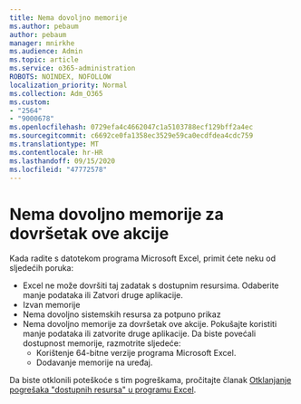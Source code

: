 ```yaml
---
title: Nema dovoljno memorije
ms.author: pebaum
author: pebaum
manager: mnirkhe
ms.audience: Admin
ms.topic: article
ms.service: o365-administration
ROBOTS: NOINDEX, NOFOLLOW
localization_priority: Normal
ms.collection: Adm_O365
ms.custom:
- "2564"
- "9000678"
ms.openlocfilehash: 0729efa4c4662047c1a5103788ecf129bff2a4ec
ms.sourcegitcommit: c6692ce0fa1358ec3529e59ca0ecdfdea4cdc759
ms.translationtype: MT
ms.contentlocale: hr-HR
ms.lasthandoff: 09/15/2020
ms.locfileid: "47772578"
---
```

# <a name="there-isnt-enough-memory-to-complete-this-action"></a>Nema dovoljno memorije za dovršetak ove akcije

Kada radite s datotekom programa Microsoft Excel, primit ćete neku od sljedećih poruka:

- Excel ne može dovršiti taj zadatak s dostupnim resursima. Odaberite manje podataka ili Zatvori druge aplikacije.
- Izvan memorije
- Nema dovoljno sistemskih resursa za potpuno prikaz
- Nema dovoljno memorije za dovršetak ove akcije. Pokušajte koristiti manje podataka ili zatvorite druge aplikacije. Da biste povećali dostupnost memorije, razmotrite sljedeće: 
    - Korištenje 64-bitne verzije programa Microsoft Excel.
    - Dodavanje memorije na uređaj.

Da biste otklonili poteškoće s tim pogreškama, pročitajte članak [Otklanjanje pogrešaka "dostupnih resursa" u programu Excel](https://docs.microsoft.com/office/troubleshoot/excel/available-resources-errors).